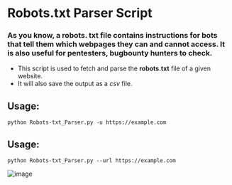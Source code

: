 # Robots.txt Parser Script

### As you know, a robots. txt file contains instructions for bots that tell them which webpages they can and cannot access. It is also useful for pentesters, bugbounty hunters to check.
- This script is used to fetch and parse the **robots.txt** file of a given website.
- It will also save the output as a _csv_ file.

## Usage: 
````python Robots-txt_Parser.py -u https://example.com````

## Usage: 
````python Robots-txt_Parser.py --url https://example.com````


![image](https://github.com/emreYbs/InfoSec-Projects/assets/59505246/c4d74157-933a-49ef-9b3b-762d93266265)
